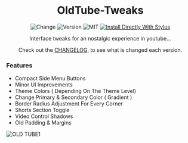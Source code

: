 <div align="center">
  <h1> OldTube-Tweaks </h1>
  <img src="https://img.shields.io/badge/Changes%20-Youtube-992c2b.svg?style=for-the-badge" alt="Change">
  <img src="https://img.shields.io/badge/Latest%20-1.5.0-639b1b.svg?style=for-the-badge" alt="Version">
  <img src="https://img.shields.io/badge/License%20-MIT-436b9b.svg?style=for-the-badge" alt="MIT">
  <a href="https://raw.githubusercontent.com/aKqir24/OldTube-Tweaks/master/OldTube_Tweaks.user.css">
    <img src="https://img.shields.io/badge/Install%20directly%20with-Stylus-238b8b.svg?style=for-the-badge" alt="Install Directly With Stylus">
  </a>
  </img>
  <br>
  
  <p> Interface tweaks for an nostalgic experience in youtube...</p>
  <p> Check out the <a href="https://github.com/aKqir24/OldTube-Tweaks/blob/main/CHANGELOG.md">CHANGELOG,</a> to see what is changed each version.</p>
</div>

### Features
  - Compact Side Menu Buttons
  - Minor UI Improvements
  - Theme Colors ( Depending On The Theme Level)
  - Change Primary & Secondary Color ( Gradient )
  - Border Radius Adjustment For Every Corner
  - Shorts Section Toggle
  - Video Control Shadows
  - Old Padding & Margins

![OLD TUBE1](https://github.com/user-attachments/assets/0899b0cf-368c-4b7b-91c1-0a8e58d530f1)
